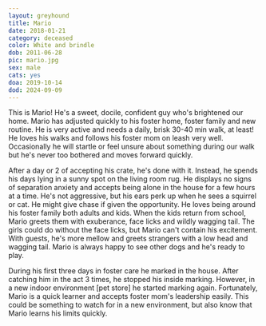```yaml
---
layout: greyhound
title: Mario
date: 2018-01-21
category: deceased
color: White and brindle
dob: 2011-06-28
pic: mario.jpg
sex: male
cats: yes
doa: 2019-10-14
dod: 2024-09-09
---
```


This is Mario! He's a sweet, docile, confident guy who's brightened our home.  Mario has adjusted quickly to his foster home, foster family and new routine.  He is very active and needs a daily, brisk 30-40 min walk, at least!  He loves his walks and follows his foster mom on leash very well. Occasionally he will startle or feel unsure about something during our walk but he's never too bothered and moves forward quickly.

After a day or 2 of accepting his crate, he's done with it. Instead, he spends his days lying in a sunny spot on the living room rug. He displays no signs of separation anxiety and accepts being alone in the house for a few hours at a time.  He's not aggressive, but his ears perk up when he sees a squirrel or cat. He might give chase if given the opportunity.  He loves being around his foster family both adults and kids. When the kids return from school, Mario greets them with exuberance, face licks and wildly wagging tail. The girls could do without the face licks, but Mario can't contain his excitement. With guests, he's more mellow and greets strangers with a low head and wagging tail. Mario is always happy to see other dogs and he's ready to play.
 
During his first three days in foster care he marked in the house.  After catching him in the act 3 times, he stopped his inside marking.  However, in a new indoor environment [pet store] he started marking again.  Fortunately, Mario is a quick learner and accepts foster mom's leadership easily. This could be something to watch for in a new environment, but also know that Mario learns his limits quickly.
